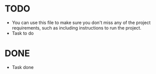 # TODO

- You can use this file to make sure you don't miss any of the project requirements, such as including instructions to run the project.
- Task to do

# DONE

- Task done
